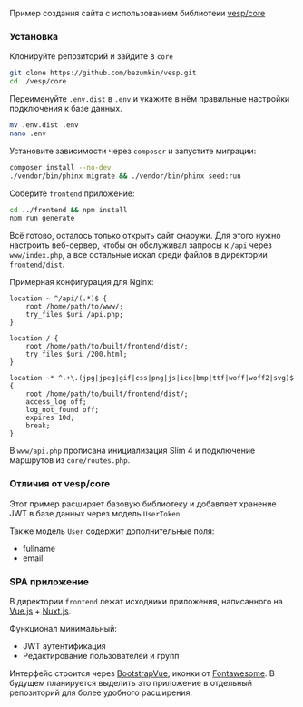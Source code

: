 Пример создания сайта с использованием библиотеки [vesp/core][vesp]

### Установка

Клонируйте репозиторий и зайдите в `core`

```sh
git clone https://github.com/bezumkin/vesp.git
cd ./vesp/core
```

Переименуйте `.env.dist` в `.env` и укажите в нём правильные настройки подключения к базе данных.

```sh
mv .env.dist .env
nano .env
```

Установите зависимости через `composer` и запустите миграции:

```sh
composer install --no-dev
./vendor/bin/phinx migrate && ./vendor/bin/phinx seed:run
```

Соберите `frontend` приложение:

```sh
cd ../frontend && npm install
npm run generate
```
Всё готово, осталось только открыть сайт снаружи. Для этого нужно настроить веб-сервер, чтобы он обслуживал запросы
к `/api` через `www/index.php`, а все остальные искал среди файлов в директории `frontend/dist`.

Примерная конфигурация для Nginx:

```nginx
location ~ ^/api/(.*)$ {
    root /home/path/to/www/;
    try_files $uri /api.php;
}

location / {
    root /home/path/to/built/frontend/dist/;
    try_files $uri /200.html;
}

location ~* ^.+\.(jpg|jpeg|gif|css|png|js|ico|bmp|ttf|woff|woff2|svg)$ {
    root /home/path/to/built/frontend/dist/;
    access_log off;
    log_not_found off;
    expires 10d;
    break;
}
```

В `www/api.php` прописана инициализация Slim 4 и подключение маршрутов из `core/routes.php`.

### Отличия от vesp/core

Этот пример расширяет базовую библиотеку и добавляет хранение JWT в базе данных через модель `UserToken`.

Также модель `User` содержит дополнительные поля:
- fullname
- email

### SPA приложение

В директории `frontend` лежат исходники приложения, написанного на [Vue.js][vue] + [Nuxt.js][nuxt].

Функционал минимальный:
- JWT аутентификация
- Редактирование пользователей и групп

Интерфейс строится через [BootstrapVue][b-vue], иконки от [Fontawesome][fa].
В будущем планируется выделить это приложение в отдельный репозиторий для более удобного расширения.


[vesp]: https://github.com/bezumkin/vesp-core
[vue]: https://vuejs.org
[nuxt]: https://nuxtjs.org
[b-vue]: https://bootstrap-vue.js.org
[fa]: https://fontawesome.com
